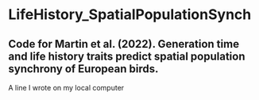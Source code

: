 # LifeHistory_SpatialPopulationSynch

## Code for Martin et al. (2022). Generation time and life history traits predict spatial population synchrony of European birds.
A line I wrote on my local computer  
